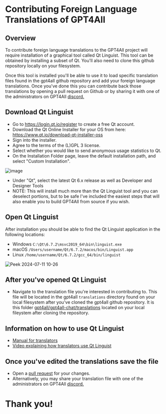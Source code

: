 # Contributing Foreign Language Translations of GPT4All

## Overview

To contribute foreign language translations to the GPT4All project will require
installation of a graphical tool called Qt Linguist. This tool can be obtained by
installing a subset of Qt. You'll also need to clone this github repository locally
on your filesystem.

Once this tool is installed you'll be able to use it to load specific translation
files found in the gpt4all github repository and add your foreign language translations.
Once you've done this you can contribute back those translations by opening a pull
request on Github or by sharing it with one of the administrators on GPT4All [discord.](https://discord.gg/4M2QFmTt2k)


## Download Qt Linguist

- Go to https://login.qt.io/register to create a free Qt account.
- Download the Qt Online Installer for your OS from here: https://www.qt.io/download-qt-installer-oss
- Sign into the installer.
- Agree to the terms of the (L)GPL 3 license.
- Select whether you would like to send anonymous usage statistics to Qt.
- On the Installation Folder page, leave the default installation path, and select "Custom Installation".

![image](https://github.com/nomic-ai/gpt4all/assets/10168/85234549-1ea7-43c9-87d1-1e4f0fb93d82)

- Under "Qt", select the latest Qt 6.x release as well as Developer and Designer Tools
- NOTE: This will install much more than the Qt Linguist tool and you can deselect portions, but to be
  safe I've included the easiest steps that will also enable you to build GPT4All from source if you wish.

## Open Qt Linguist

After installation you should be able to find the Qt Linguist application in the following locations:

- Windows `C:\Qt\6.7.2\msvc2019_64\bin\linguist.exe`
- macOS `/Users/username/Qt/6.7.2/macos/bin/Linguist.app`
- Linux `/home/username/Qt/6.7.2/gcc_64/bin/linguist`

![Peek 2024-07-11 10-26](https://github.com/nomic-ai/gpt4all/assets/10168/957de16f-4e23-4d90-9d20-9089d2028aa8)

## After you've opened Qt Linguist

- Navigate to the translation file you're interested in contributing to. This file will be located
  in the gpt4all `translations` directory found on your local filesystem after you've cloned the
  gpt4all github repository. It is this folder [gpt4all/gpt4all-chat/translations](https://github.com/nomic-ai/gpt4all/tree/main/gpt4all-chat/translations)
  located on your local fileystem after cloning the repository.
  
## Information on how to use Qt Linguist

- [Manual for translators](https://doc.qt.io/qt-6/linguist-translators.html)
- [Video explaining how translators use Qt Linguist](https://youtu.be/xNIz78IPBu0?t=351)

## Once you've edited the translations save the file
- Open a [pull request](https://github.com/nomic-ai/gpt4all/pulls) for your changes.
- Alternatively, you may share your translation file with one of the administrators on GPT4All [discord.](https://discord.gg/4M2QFmTt2k)


# Thank you!
